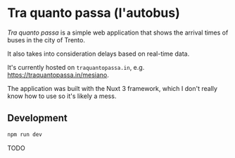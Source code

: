 # Tra quanto passa (l'autobus)

*Tra quanto passa* is a simple web application that shows the arrival times of buses in the city of Trento.

It also takes into consideration delays based on real-time data.

It's currently hosted on `traquantopassa.in`, e.g. https://traquantopassa.in/mesiano.

The application was built with the Nuxt 3 framework, which I don't really know how to use so it's likely a mess. 

## Development

```bash
npm run dev
```

TODO
